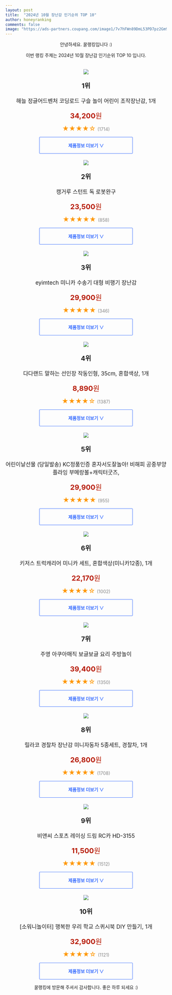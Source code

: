 ```yaml
---
layout: post
title:  "2024년 10월 장난감 인기순위 TOP 10"
author: honeyranking
comments: false
image: "https://ads-partners.coupang.com/image1/7v7hFWn89DmL53PD7pz2Gm9rKcGMBuQGntLAqo4oj7JAodI9x8cHTDYM0uy_dNoKlx0taIwCehbrMgOlZ6bkOtXcoyqIDzAbb_liS_9cpguwqc3e8IhDE_zCBPfuIBdrG6lkM2Lwr56Vh2JSaSoqbrYQOWweW-W4VUAX7qQt8U7d9fpGkzp2ZTWaov01bt22LvnxT8COR9m253KHzlKxZNraOLyIM_6-wXcA7a2qDUoGKkNnvigSFOuKSuXmm0QafSZ3IrYMpPxjb-Wl1Edo4eIVJ7gDzhkEG8KCKNBUiZeCmmRfo24UtPajFJ6FQSs="
---
```

<p style="text-align: center;">안녕하세요. 꿀랭킹입니다 :)</p>
<p style="text-align: center;">이번 랭킹 주제는 2024년 10월 장난감 인기순위 TOP 10 입니다.</p><center><img src="https://ads-partners.coupang.com/image1/7v7hFWn89DmL53PD7pz2Gm9rKcGMBuQGntLAqo4oj7JAodI9x8cHTDYM0uy_dNoKlx0taIwCehbrMgOlZ6bkOtXcoyqIDzAbb_liS_9cpguwqc3e8IhDE_zCBPfuIBdrG6lkM2Lwr56Vh2JSaSoqbrYQOWweW-W4VUAX7qQt8U7d9fpGkzp2ZTWaov01bt22LvnxT8COR9m253KHzlKxZNraOLyIM_6-wXcA7a2qDUoGKkNnvigSFOuKSuXmm0QafSZ3IrYMpPxjb-Wl1Edo4eIVJ7gDzhkEG8KCKNBUiZeCmmRfo24UtPajFJ6FQSs=" style="margin-top:20px" /></center><p style="text-align: center; font-size: 20px"><b>1위</b></p><p style="text-align: center; font-size: 17px">해늘 정글어드벤처 코딩로드 구슬 놀이 어린이 조작장난감, 1개</p><p style="text-align: center;"><span style="color: #b61800; font-size: 22px;"><b>34,200</b>원</span></p><p style="text-align: center;"><span style="color: #ff9600; font-size: 20px;">★★★★☆ </span><span style="color: #878787;">(1714)</span></p><center><a href="https://link.coupang.com/re/AFFSDP?lptag=AF3899140&subid=honeyrank&pageKey=7411548042&itemId=19204844365&vendorItemId=86322093900&traceid=V0-153-9f63d935d7a6c14b&clickBeacon=10e9fe70-8679-11ef-8fee-1c7ed63d9d42%7E3&requestid=20241010050000385242699017&token=31850C%7CMIXED"><div style="font-size: 14px; display: inline-block; padding: 15px 90px; color: #346aff; border-radius: 2px; border: 1px solid #346aff; cursor: pointer;"><b>제품정보 더보기 &or;</b></div></a></center><center><img src="https://ads-partners.coupang.com/image1/XTwnWb2PqWRGHgotXRxrGiv0fsLDJk_4Xpa38KZTjCkKlggI8FXRE57DnrWwO5Bg6rS-r1nX4lgdpgX8Dx_1C8zMSqRnGHr4ejuZDH95O0-EYwGhJnvE-Y1kqcvvRoVq0THTTHEa0KvSRy8WRCZ0IxxvqrwOuPTLPliEhbgdiB94KQ1YXsYUU6EBanbkHoFcIopxusxruhi-KvsRxG1BnezGwOahsg6jYEFfKAAdyomKDyWFzLkebDzGrDwVDKGnnForCLa0aIKC9j01ZWi86EZ9cktw-j_ACQ==" style="margin-top:20px" /></center><p style="text-align: center; font-size: 20px"><b>2위</b></p><p style="text-align: center; font-size: 17px">캥거루 스턴트 독 로봇완구</p><p style="text-align: center;"><span style="color: #b61800; font-size: 22px;"><b>23,500</b>원</span></p><p style="text-align: center;"><span style="color: #ff9600; font-size: 20px;">★★★★★ </span><span style="color: #878787;">(858)</span></p><center><a href="https://link.coupang.com/re/AFFSDP?lptag=AF3899140&subid=honeyrank&pageKey=6758436671&itemId=15831458468&vendorItemId=83043114616&traceid=V0-153-ed4b2b8a702a1455&requestid=20241010050000385242699017&token=31850C%7CMIXED"><div style="font-size: 14px; display: inline-block; padding: 15px 90px; color: #346aff; border-radius: 2px; border: 1px solid #346aff; cursor: pointer;"><b>제품정보 더보기 &or;</b></div></a></center><center><img src="https://ads-partners.coupang.com/image1/7NGOhU5IUwWC0lI07EIAnaBwWURHPgT8QJb4o-F0MwKx1AiJ82QwHUWZvPOhWPzByATTxJdEhK5QG9U1n2m8-5_X4x-3VvASTuMx8SoQV1HHii_EnOuhw-ig4h9od-HaFEcu_8A1aGQCSgxHupa2im94WvM3BrUwiVwptiDPnx1TYlTgCwysYOlm4AGiyjSsUV0L59pnLqTg8M2mO3WxHFqHfyRv0vwgOII66or4M0TBpBgBcsYq_VK7bu_4ELLufOZVDXjZq14ZVrcS29ZlAhKRhE5IVl-6t6y5uFgOCLu-NHQLjC23OvWHoA==" style="margin-top:20px" /></center><p style="text-align: center; font-size: 20px"><b>3위</b></p><p style="text-align: center; font-size: 17px">eyimtech 미니카 수송기 대형 비행기 장난감</p><p style="text-align: center;"><span style="color: #b61800; font-size: 22px;"><b>29,900</b>원</span></p><p style="text-align: center;"><span style="color: #ff9600; font-size: 20px;">★★★★★ </span><span style="color: #878787;">(346)</span></p><center><a href="https://link.coupang.com/re/AFFSDP?lptag=AF3899140&subid=honeyrank&pageKey=7095647006&itemId=17695473150&vendorItemId=87304800652&traceid=V0-153-46ca6b0a54c3a38f&requestid=20241010050000385242699017&token=31850C%7CMIXED"><div style="font-size: 14px; display: inline-block; padding: 15px 90px; color: #346aff; border-radius: 2px; border: 1px solid #346aff; cursor: pointer;"><b>제품정보 더보기 &or;</b></div></a></center><center><img src="https://ads-partners.coupang.com/image1/eJbp83hAfjrP5vaneHedQXJ3-PUcbHSM5phLW31YxGzUcyr2tswxfroJ8xnMeCDeqgmXSEs2RtNiiCdhINMM0mKcS1_YM3o-st6veevnUhUMJ-qaUG4asOdP6NAaFJjMhk7cQRrAmUJ_tzIyOr8CyD4GVODq4miuu1xB9vBHawdYiTzLcn2Y31sns5TVzZUKqWAZv5HYsydKR4vvPzp005GHgVdedpY7QgSXTqVjVJ-9hIZ2s-Z6-_eUcLbUcDMtA2AiP7iWJJw-jw65pa5lDHOzN-mgGKKPHXwLMYZs-g==" style="margin-top:20px" /></center><p style="text-align: center; font-size: 20px"><b>4위</b></p><p style="text-align: center; font-size: 17px">다다랜드 말하는 선인장 작동인형, 35cm, 혼합색상, 1개</p><p style="text-align: center;"><span style="color: #b61800; font-size: 22px;"><b>8,890</b>원</span></p><p style="text-align: center;"><span style="color: #ff9600; font-size: 20px;">★★★★☆ </span><span style="color: #878787;">(1387)</span></p><center><a href="https://link.coupang.com/re/AFFSDP?lptag=AF3899140&subid=honeyrank&pageKey=6460603166&itemId=14059129163&vendorItemId=81306466677&traceid=V0-153-b71cbbed45539e96&clickBeacon=10e9fe70-8679-11ef-9f75-4dcf4f236c42%7E3&requestid=20241010050000385242699017&token=31850C%7CMIXED"><div style="font-size: 14px; display: inline-block; padding: 15px 90px; color: #346aff; border-radius: 2px; border: 1px solid #346aff; cursor: pointer;"><b>제품정보 더보기 &or;</b></div></a></center><center><img src="https://ads-partners.coupang.com/image1/LYP1WcCBN9-Xf-dSLfX-f0C1gCw2GhBVUKTYYi2jl1lUHKOm8V4wiTTKrBhz8mykQTnLeBh6FdKx9o8XzWBz6BenF7pkZxRsflekgt1ouR-NIevZz7hoDqrtHppp7UFZ5dOZ7fCcLVKI6Fqmv0O-wWnlvodrOgu_yhVe32ceuP2d-JdlkYijM_sXxJ4eUv_8UEP2dTfoJrf6u7dBW2oPBHvV0HG7KiBayyPduUl0lOlquvm33prKG2TcVFzYXjDdH37ax5Is8Qf3kpIUsPRJB2jEmY9Xdz0p_poO4qKBUbjx-MnxW_PfTmQ=" style="margin-top:20px" /></center><p style="text-align: center; font-size: 20px"><b>5위</b></p><p style="text-align: center; font-size: 17px">어린이날선물 (당일발송) KC정품인증 혼자서도잘놀아! 비해피 공중부양 플라잉 부메랑볼+캐릭터굿즈,</p><p style="text-align: center;"><span style="color: #b61800; font-size: 22px;"><b>29,900</b>원</span></p><p style="text-align: center;"><span style="color: #ff9600; font-size: 20px;">★★★★★ </span><span style="color: #878787;">(955)</span></p><center><a href="https://link.coupang.com/re/AFFSDP?lptag=AF3899140&subid=honeyrank&pageKey=6566386958&itemId=15108990067&vendorItemId=79837532806&traceid=V0-153-97c7cb34742afdfd&requestid=20241010050000385242699017&token=31850C%7CMIXED"><div style="font-size: 14px; display: inline-block; padding: 15px 90px; color: #346aff; border-radius: 2px; border: 1px solid #346aff; cursor: pointer;"><b>제품정보 더보기 &or;</b></div></a></center><center><img src="https://ads-partners.coupang.com/image1/AO6tfIqJkYMtzsAfAKZwbp1TGIoLoLAav0Z7jALYdUKqi_7PYl3TOLrE53lgNC8rziFfBYcYpO0zN0-gY1UMLKtCj4KDJ_CX1Lrgr92hPDHC1pHb-6qs8TKOiICQjO4T9mACTDcH56IqvdRIJfRFnQGThud99eGX-8JKrnCieXozZxBS0a7RpcQTjveREsX6q2DpHBamgiFspgDyCkfR7g0nIZFMkQG-6YRxgoBuwWXVWdlk-bqt5skv1gR-LQ96ByfKh-2nkNjr-ezwIme0bszvWFnWX6n6YRgmCStyB7c=" style="margin-top:20px" /></center><p style="text-align: center; font-size: 20px"><b>6위</b></p><p style="text-align: center; font-size: 17px">키저스 트럭캐리어 미니카 세트, 혼합색상(미니카12종), 1개</p><p style="text-align: center;"><span style="color: #b61800; font-size: 22px;"><b>22,170</b>원</span></p><p style="text-align: center;"><span style="color: #ff9600; font-size: 20px;">★★★★☆ </span><span style="color: #878787;">(1002)</span></p><center><a href="https://link.coupang.com/re/AFFSDP?lptag=AF3899140&subid=honeyrank&pageKey=6163750029&itemId=2386576648&vendorItemId=79237127898&traceid=V0-153-7a3e8b920d8f4167&clickBeacon=10e9fe70-8679-11ef-8ef7-cb466403911b%7E3&requestid=20241010050000385242699017&token=31850C%7CMIXED"><div style="font-size: 14px; display: inline-block; padding: 15px 90px; color: #346aff; border-radius: 2px; border: 1px solid #346aff; cursor: pointer;"><b>제품정보 더보기 &or;</b></div></a></center><center><img src="https://ads-partners.coupang.com/image1/XFh_zh48ibBQ_M9AXDvrPC2ZGnf3ok1mvg9a8RkHCiFAZbTMeRf61WAVrdR9yV1pldZvlrJM20KcOcUzWPcqhS8gOKrp4JhB5qSIt_XOGJ3Mo1lCXPUme6BXtjYe2fkmTSYh7rbcjeYzj4s1pnHRhAHLoM9oIA_LMcc9QIyt78Lu93rEc4hUJDaRPbSo8eytVOHA7bLu8sqBZglpmDqPCusQVDXcgVbDD2YQdYAf6qy1QfoH237qIKbZhfTx7c9ZZZrSn1WkynjsnpB8VlmFlWGrPX5BmU9Tu6M=" style="margin-top:20px" /></center><p style="text-align: center; font-size: 20px"><b>7위</b></p><p style="text-align: center; font-size: 17px">주영 아쿠아매직 보글보글 요리 주방놀이</p><p style="text-align: center;"><span style="color: #b61800; font-size: 22px;"><b>39,400</b>원</span></p><p style="text-align: center;"><span style="color: #ff9600; font-size: 20px;">★★★★☆ </span><span style="color: #878787;">(1350)</span></p><center><a href="https://link.coupang.com/re/AFFSDP?lptag=AF3899140&subid=honeyrank&pageKey=4670328774&itemId=5839580079&vendorItemId=73137890926&traceid=V0-153-82c21d0f68f7edf0&requestid=20241010050000385242699017&token=31850C%7CMIXED"><div style="font-size: 14px; display: inline-block; padding: 15px 90px; color: #346aff; border-radius: 2px; border: 1px solid #346aff; cursor: pointer;"><b>제품정보 더보기 &or;</b></div></a></center><center><img src="https://ads-partners.coupang.com/image1/BeA2140yZ35wehvLBWBYRCFNAkTgW5_vzRvV0Gi5_fcpOBGExJgncA-bJ-hyRwIInlDC69nGfJuupt-vNjxvQVeRcIq21qHjBj7tgllBoknjJ30GJPf69I2-eST41Na5v0VyfzgMTYYcZgl6boVwuVK260D9zK7lhNHI6D0QboT5ER5U9MtYAxjFIVrB7cwdyVFVJGz66ZN2wheJ0R91sX5R4dyUJ2yizT5taee9R1htbOuJNvsW_jpV2pBG7rMLGTYWfKRbHS4YfKqzfYQ13daIaU2phnNo9b3J4sXO-HzIr52jVIsnEhMLoQtaKwRX" style="margin-top:20px" /></center><p style="text-align: center; font-size: 20px"><b>8위</b></p><p style="text-align: center; font-size: 17px">릴라코 경찰차 장난감 미니자동차 5종세트, 경찰차, 1개</p><p style="text-align: center;"><span style="color: #b61800; font-size: 22px;"><b>26,800</b>원</span></p><p style="text-align: center;"><span style="color: #ff9600; font-size: 20px;">★★★★★ </span><span style="color: #878787;">(1708)</span></p><center><a href="https://link.coupang.com/re/AFFSDP?lptag=AF3899140&subid=honeyrank&pageKey=7389197264&itemId=21772603551&vendorItemId=88821464990&traceid=V0-153-bf41f3f256380775&clickBeacon=10e9fe70-8679-11ef-b93d-5bcb4de7f2a8%7E3&requestid=20241010050000385242699017&token=31850C%7CMIXED"><div style="font-size: 14px; display: inline-block; padding: 15px 90px; color: #346aff; border-radius: 2px; border: 1px solid #346aff; cursor: pointer;"><b>제품정보 더보기 &or;</b></div></a></center><center><img src="https://ads-partners.coupang.com/image1/xnE1FSJ4ve9hl3pmxkK5T8eZWLb33iryXVLdwf3WHy4XUt4Xtwpf-FK9suIQze03YVBg8ANeL0ZpYqt7FS0ft3poSmTByDDSo_2ViB_vzm_GbaaxSlWlHZeA6m3WzEIjH5ABL_zz86AjVL4MtxmHQCTlNdx87vdr8loogWe3JujACh9yhHO50adop_WKfVDljxsGDKeBaRQJ0NyHgTv0lfTUWz-s1ReZP4E5wGMA4MFrlmN6Y97bgu2ciecus1t-97l1KJB0iMa6RhK-l5B8_OYXDULKM2mQNG37" style="margin-top:20px" /></center><p style="text-align: center; font-size: 20px"><b>9위</b></p><p style="text-align: center; font-size: 17px">비앤씨 스포츠 레이싱 드림 RC카 HD-3155</p><p style="text-align: center;"><span style="color: #b61800; font-size: 22px;"><b>11,500</b>원</span></p><p style="text-align: center;"><span style="color: #ff9600; font-size: 20px;">★★★★★ </span><span style="color: #878787;">(1512)</span></p><center><a href="https://link.coupang.com/re/AFFSDP?lptag=AF3899140&subid=honeyrank&pageKey=6257410&itemId=27976258&vendorItemId=3049412089&traceid=V0-153-3f8fc6de3c03b7df&requestid=20241010050000385242699017&token=31850C%7CMIXED"><div style="font-size: 14px; display: inline-block; padding: 15px 90px; color: #346aff; border-radius: 2px; border: 1px solid #346aff; cursor: pointer;"><b>제품정보 더보기 &or;</b></div></a></center><center><img src="https://ads-partners.coupang.com/image1/WK3FFtcCvJzfGqR8WM50OBryWDvxLULoVPlwSUMwHRRFYB1IvYuO9hwBKJC__pqQ-P_JdmD8CpG20xERoc1Q8Q2bAUrrklBgQrYj-JpfxH-7bDplxN1_Rh8uDczcN6VQqV_YI1Vgot2WcPOtKX2TJSXFv766zcXKlOWvi3pb0lDPEcIbfHhpqVOVCF0wvULoi9xvnROmBwB5GpvZ0wFMxO1Al3pqJhRcTlmjRJZwtCVpg4xnzLY1ZU7pUAjh3xwOtITDpfXf1XcQ7jLyvMIoLM-DS67z3soKTmB6V6ApUc8Kjg7KqM2Sdoaobc4dMA==" style="margin-top:20px" /></center><p style="text-align: center; font-size: 20px"><b>10위</b></p><p style="text-align: center; font-size: 17px">[소워니놀이터] 행복한 우리 학교 스퀴시북 DIY 만들기, 1개</p><p style="text-align: center;"><span style="color: #b61800; font-size: 22px;"><b>32,900</b>원</span></p><p style="text-align: center;"><span style="color: #ff9600; font-size: 20px;">★★★★☆ </span><span style="color: #878787;">(1121)</span></p><center><a href="https://link.coupang.com/re/AFFSDP?lptag=AF3899140&subid=honeyrank&pageKey=7817271228&itemId=21220848825&vendorItemId=89677373448&traceid=V0-153-ddb78815cce377e3&clickBeacon=10e9fe70-8679-11ef-bc4b-9e9144978473%7E3&requestid=20241010050000385242699017&token=31850C%7CMIXED"><div style="font-size: 14px; display: inline-block; padding: 15px 90px; color: #346aff; border-radius: 2px; border: 1px solid #346aff; cursor: pointer;"><b>제품정보 더보기 &or;</b></div></a></center><p style="text-align: center;">꿀랭킹에 방문해 주셔서 감사합니다. 좋은 하루 되세요 :)</p>